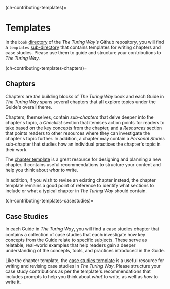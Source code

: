 (ch-contributing-templates)=
# Templates

In the `book` [directory](https://github.com/alan-turing-institute/the-turing-way/tree/main/book) of the _The Turing Way's_ Github repository, you will find a `templates` [sub-directory](https://github.com/alan-turing-institute/the-turing-way/tree/main/book/templates) that contains templates for writing chapters and case studies.
Please use them to guide and structure your contributions to _The Turing Way_.

(ch-contributing-templates-chapters)=
## Chapters

Chapters are _the_ building blocks of _The Turing Way_ book and each Guide in _The Turing Way_ spans several chapters that all explore topics under the Guide's overall theme.

Chapters, themselves, contain _sub-chapters_ that delve deeper into the chapter's topic, a _Checklist_ section that itemises action points for readers to take based on the key concepts from the chapter, and a _Resources_ section that points readers to other resources where they can investigate the chapter's topic further.
In addition, a chapter may contain a _Personal Stories_ sub-chapter that studies how an individual practices the chapter's topic in their work.

The [chapter template](https://github.com/alan-turing-institute/the-turing-way/tree/main/book/templates/chapter-template) is a great resource for designing and planning a new chapter.
It contains useful recommendations to structure your content and help you think about _what_ to write.

In addition, if you wish to revise an existing chapter instead, the chapter template remains a good point of reference to identify what sections to include or what a typical chapter in _The Turing Way_ should contain.

(ch-contributing-templates-casestudies)=
## Case Studies

In each Guide in _The Turing Way_, you will find a case studies chapter that contains a collection of case studies that each investigate how key concepts from the Guide relate to specific subjects.
These serve as relatable, real-world examples that help readers gain a deeper understanding of the concepts, tools, and practices introduced in the Guide.

Like the chapter template, the [case studies template](https://github.com/alan-turing-institute/the-turing-way/tree/main/book/templates/case-study-template) is a useful resource for writing and revising case studies in _The Turing Way_.
Please structure your case study contributions as per the template's recommendations that includes prompts to help you think about _what_ to write, as well as _how_ to write it.
